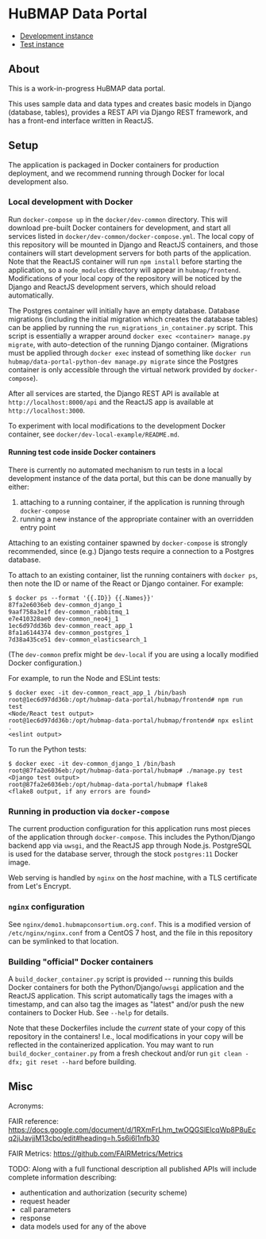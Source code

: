 # HuBMAP Data Portal

- [Development instance](https://data.dev.hubmapconsortium.org/)
- [Test instance](https://data.test.hubmapconsortium.org/)

## About
This is a work-in-progress HuBMAP data portal.

This uses sample data and data types and creates basic models in Django
(database, tables), provides a REST API via Django REST framework, and has
a front-end interface written in ReactJS.

## Setup

The application is packaged in Docker containers for production deployment,
and we recommend running through Docker for local development also.

### Local development with Docker
Run `docker-compose up` in the `docker/dev-common` directory. This will
download pre-built Docker containers for development, and start all services
listed in `docker/dev-common/docker-compose.yml`. The local copy of this
repository will be mounted in Django and ReactJS containers, and those
containers will start development servers for both parts of the application.
Note that the ReactJS container will run `npm install` before starting the
application, so a `node_modules` directory will appear in `hubmap/frontend`.
Modifications of your local copy of the repository will be noticed by the
Django and ReactJS development servers, which should reload automatically.

The Postgres container will initially have an empty database. Database
migrations (including the initial migration which creates the database tables)
can be applied by running the `run_migrations_in_container.py` script. This
script is essentially a wrapper around `docker exec <container> manage.py migrate`,
with auto-detection of the running Django container. (Migrations must be applied
through `docker exec` instead of something like
`docker run hubmap/data-portal-python-dev manage.py migrate` since the Postgres
container is only accessible through the virtual network provided by
`docker-compose`).

After all services are started, the Django REST API is available at
`http://localhost:8000/api` and the ReactJS app is available at
`http://localhost:3000`.

To experiment with local modifications to the development Docker container,
see `docker/dev-local-example/README.md`.

#### Running test code inside Docker containers

There is currently no automated mechanism to run tests in a local development
instance of the data portal, but this can be done manually by either:
1. attaching to a running container, if the application is running through
   `docker-compose`
1. running a new instance of the appropriate container with an overridden entry
   point

Attaching to an existing container spawned by `docker-compose` is strongly
recommended, since (e.g.) Django tests require a connection to a Postgres database.

To attach to an existing container, list the running containers with `docker ps`,
then note the ID or name of the React or Django container. For example:
```
$ docker ps --format '{{.ID}} {{.Names}}'
87fa2e6036eb dev-common_django_1
9aaf758a3e1f dev-common_rabbitmq_1
e7e410328ae0 dev-common_neo4j_1
1ec6d97dd36b dev-common_react_app_1
8fa1a6144374 dev-common_postgres_1
7d38a435ce51 dev-common_elasticsearch_1
```
(The `dev-common` prefix might be `dev-local` if you are using a locally modified
Docker configuration.)

For example, to run the Node and ESLint tests:
```
$ docker exec -it dev-common_react_app_1 /bin/bash
root@1ec6d97dd36b:/opt/hubmap-data-portal/hubmap/frontend# npm run test
<Node/React test output>
root@1ec6d97dd36b:/opt/hubmap-data-portal/hubmap/frontend# npx eslint .
<eslint output>
```

To run the Python tests:
```
$ docker exec -it dev-common_django_1 /bin/bash
root@87fa2e6036eb:/opt/hubmap-data-portal/hubmap# ./manage.py test
<Django test output>
root@87fa2e6036eb:/opt/hubmap-data-portal/hubmap# flake8
<flake8 output, if any errors are found>
```

### Running in production via `docker-compose`
The current production configuration for this application runs most pieces of the application
through `docker-compose`. This includes the Python/Django backend app via `uwsgi`, and
the ReactJS app through Node.js. PostgreSQL is used for the database server, through the stock
`postgres:11` Docker image.

Web serving is handled by `nginx` on the _host_ machine, with a TLS certificate from Let's Encrypt.

### `nginx` configuration
See `nginx/demo1.hubmapconsortium.org.conf`. This is a modified version of `/etc/nginx/nginx.conf`
from a CentOS 7 host, and the file in this repository can be symlinked to that location.

### Building "official" Docker containers
A `build_docker_container.py` script is provided -- running this builds Docker containers for
both the Python/Django/`uwsgi` application and the ReactJS application. This script automatically
tags the images with a timestamp, and can also tag the images as "latest" and/or push the new
containers to Docker Hub. See `--help` for details.

Note that these Dockerfiles include the _current_ state of your copy of this repository in
the containers! I.e., local modifications in your copy will be reflected in the containerized
application. You may want to run `build_docker_container.py` from a fresh checkout and/or run
`git clean -dfx; git reset --hard` before building.

## Misc
Acronyms:

FAIR reference: https://docs.google.com/document/d/1RXmFrLhm_twOQGSlElcqWp8P8uEcq2jiJavjjM13cbo/edit#heading=h.5s6i6l1nfb30

FAIR Metrics: https://github.com/FAIRMetrics/Metrics

TODO: Along with a full functional description all published APIs will include complete information describing:
* authentication and authorization (security scheme)
* request header
* call parameters
* response
* data models used for any of the above

